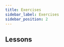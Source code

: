 ```yaml
---
title: Exercises
sidebar_label: Exercises
sidebar_position: 2
---
```


<!-- markdownlint-disable no-inline-html no-trailing-punctuation -->
## Lessons


